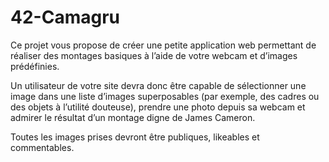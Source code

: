 # 42-Camagru
Ce projet vous propose de créer une petite application web permettant de réaliser des montages basiques à l’aide de votre webcam et d’images prédéfinies.

Un utilisateur de votre site devra donc être capable de sélectionner une image dans une liste d’images superposables (par exemple, des cadres ou des objets à l’utilité douteuse), prendre une photo depuis sa webcam et admirer le résultat d’un montage digne de James Cameron.

Toutes les images prises devront être publiques, likeables et commentables.
